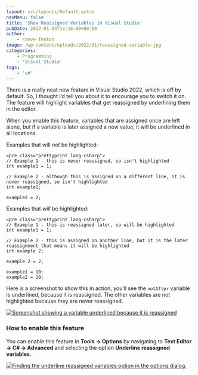 ```yaml
---
layout: src/layouts/Default.astro
navMenu: false
title: 'Show Reassigned Variables in Visual Studio'
pubDate: 2022-01-04T13:16:00+00:00
author:
    - steve-fenton
image: /wp-content/uploads/2022/01/reassigned-variable.jpg
categories:
    - Programming
    - 'Visual Studio'
tags:
    - 'c#'
---
```


There is a really neat new feature in Visual Studio 2022, which is off by default. So, I thought I’d tell you about it to encourage you to switch it on. The feature will highlight variables that get reassigned by underlining them in the editor.

When you enable this feature, variables that are assigned once are left alone, but if a variable is later assigned a new value, it will be underlined in all locations.

Examples that will *not* be highlighted:

```
<pre class="prettyprint lang-csharp">
// Example 1 - this is never reassigned, so isn't highlighted
int example1 = 1;

// Example 2 - although this is assigned on a different line, it is never reassigned, so isn't highlighted
int example2;

example2 = 2;
```
Examples that *will* be highlighted:

```
<pre class="prettyprint lang-csharp">
// Example 1 - this is reassigned later, so will be highlighted
int example1 = 1;

// Example 2 - this is assigned on another line, but it is the later reassignment that means it will be highlighted
int example 2;

example 2 = 2;

example1 = 10;
example2 = 20;
```
Here is a screenshot to show this in action, you’ll see the `notAfter` variable is underlined, because it is reassigned. The other variables are not highlighted because they are never reassigned.

[![Screenshot showing a variable underlined because it is reassigned](/img/2022/01/reassigned-variable.jpg)](/2022/01/show-reassigned-variables-in-visual-studio/reassigned-variable/)

### How to enable this feature

You can enable this feature in **Tools -&gt; Options** by navigating to **Text Editor -&gt; C# -&gt; Advanced** and selecting the option **Underline reassigned variables**.

[![Finding the underline reassigned variables option in the options dialog.](/img/2022/01/underline-reassignments.jpg)](/2022/01/show-reassigned-variables-in-visual-studio/underline-reassignments/)